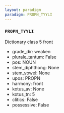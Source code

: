 ```yaml
---
layout: paradigm
paradigm: PROPN_TYYLI
---
```

### ` PROPN_TYYLI `

Dictionary class 5 front
* grade_dir: weaken
* plurale_tantum: False
* pos: NOUN
* stem_diphthong: None
* stem_vowel: None
* upos: PROPN
* harmony: front
* kotus_av: None
* kotus_tn: 5
* clitics: False
* possessive: False
